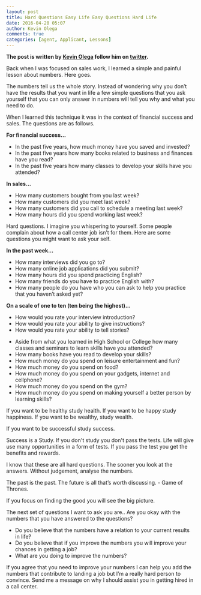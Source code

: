 ```yaml
---
layout: post
title: Hard Questions Easy Life Easy Questions Hard Life
date: 2016-04-20 05:07
author: Kevin Olega
comments: true
categories: [agent, Applicant, Lessons]
---
```

<strong>The post is written by <a href="http://kevinolega.com">Kevin Olega</a> follow him on <a href="http://twitter.com/kevinolega">twitter</a>.</strong>

Back when I was focused on sales work, I learned a simple and painful lesson about numbers. Here goes.

The numbers tell us the whole story. Instead of wondering why you don’t have the results that you want in life a few simple questions that you ask yourself that you can only answer in numbers will tell you why and what you need to do.

When I learned this technique it was in the context of financial success and sales. The questions are as follows.

<strong>For financial success...</strong>

<ul>
<li>In the past five years, how much money have you saved and invested?</li>
<li>In the past five years how many books related to business and finances have you read?</li>
<li>In the past five years how many classes to develop your skills have you attended?</li>
</ul>

<strong>In sales…</strong>
- How many customers bought from you last week?
- How many customers did you meet last week?
- How many customers did you call to schedule a meeting last week?
- How many hours did you spend working last week?

Hard questions. I imagine you whispering to yourself. Some people complain about how a call center job isn’t for them. Here are some questions you might want to ask your self.

<strong>In the past week…</strong>
- How many interviews did you go to?
- How many online job applications did you submit?
- How many hours did you spend practicing English?
- How many friends do you have to practice English with?
- How many people do you have who you can ask to help you practice that you haven’t asked yet?

<strong>On a scale of one to ten (ten being the highest)…</strong>
- How would you rate your interview introduction?
- How would you rate your ability to give instructions?
- How would you rate your ability to tell stories?

<ul>
<li>Aside from what you learned in High School or College how many classes and seminars to learn skills have you attended?</li>
<li>How many books have you read to develop your skills?</li>
<li>How much money do you spend on leisure entertainment and fun?</li>
<li>How much money do you spend on food?</li>
<li>How much money do you spend on your gadgets, internet and cellphone?</li>
<li>How much money do you spend on the gym?</li>
<li>How much money do you spend on making yourself a better person by learning skills?</li>
</ul>

If you want to be healthy study health.
If you want to be happy study happiness.
If you want to be wealthy, study wealth.

If you want to be successful study success.

Success is a Study. If you don't study you don't pass the tests. Life will give use many opportunities in a form of tests. If you pass the test you get the benefits and rewards.

I know that these are all hard questions. The sooner you look at the answers. Without judgement, analyse the numbers.

The past is the past. The future is all that’s worth discussing. - Game of Thrones.

If you focus on finding the good you will see the big picture.

The next set of questions I want to ask you are..
Are you okay with the numbers that you have answered to the questions?
- Do you believe that the numbers have a relation to your current results in life?
- Do you believe that if you improve the numbers you will improve your chances in getting a job?
- What are you doing to improve the numbers?

If you agree that you need to improve your numbers I can help you add the numbers that contribute to landing a job but I’m a really hard person to convince. Send me a message on why I should assist you in getting hired in a call center.
